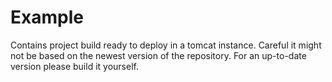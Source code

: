 # Example

Contains project build ready to deploy in a tomcat instance. Careful it might not be based on the newest version of the repository. For an up-to-date version please build it yourself.